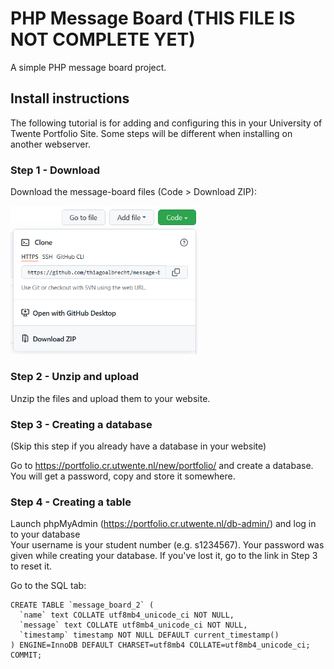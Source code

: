 # PHP Message Board (THIS FILE IS NOT COMPLETE YET)
A simple PHP message board project.
## Install instructions
The following tutorial is for adding and configuring this in your University of Twente Portfolio Site. Some steps will be different when installing on another webserver.
### Step 1 - Download
Download the message-board files (Code > Download ZIP):

<img src="https://raw.githubusercontent.com/thiagoalbrecht/message-board/tutorial/images/download.png" width="300">

### Step 2 - Unzip and upload
Unzip the files and upload them to your website.

### Step 3 - Creating a database
(Skip this step if you already have a database in your website)

Go to https://portfolio.cr.utwente.nl/new/portfolio/ and create a database. You will get a password, copy and store it somewhere.

### Step 4 - Creating a table
Launch phpMyAdmin (https://portfolio.cr.utwente.nl/db-admin/) and log in to your database
<br>Your username is your student number (e.g. s1234567). Your password was given while creating your database. If you've lost it, go to the link in Step 3 to reset it.

Go to the SQL tab:

```
CREATE TABLE `message_board_2` (
  `name` text COLLATE utf8mb4_unicode_ci NOT NULL,
  `message` text COLLATE utf8mb4_unicode_ci NOT NULL,
  `timestamp` timestamp NOT NULL DEFAULT current_timestamp()
) ENGINE=InnoDB DEFAULT CHARSET=utf8mb4 COLLATE=utf8mb4_unicode_ci;
COMMIT;
```

## 

